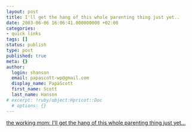 ```yaml
---
layout: post
title: I'll get the hang of this whole parenting thing just yet..
date: 2003-06-06 16:06:41.000000000 +02:00
categories:
- quick links
tags: []
status: publish
type: post
published: true
meta: {}
author:
  login: shanson
  email: papascott-wp@gmail.com
  display_name: PapaScott
  first_name: Scott
  last_name: Hanson
# excerpt: !ruby/object:Hpricot::Doc
  # options: {}
---
```

<p><a title="'by then she (her daughter) will be 30 ;-)'" href="http://www.theworkingmom.net/archives/003932.php">the working mom: I'll get the hang of this whole parenting thing just yet...</a></p>
